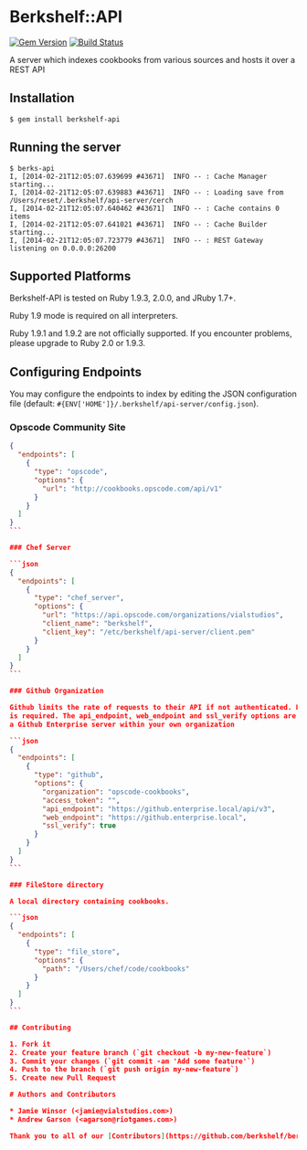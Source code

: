 # Berkshelf::API
[![Gem Version](https://badge.fury.io/rb/berkshelf-api.png)](http://badge.fury.io/rb/berkshelf-api)
[![Build Status](https://secure.travis-ci.org/berkshelf/berkshelf-api.png?branch=master)](http://travis-ci.org/berkshelf/berkshelf-api)

A server which indexes cookbooks from various sources and hosts it over a REST API

## Installation

    $ gem install berkshelf-api

## Running the server

    $ berks-api
    I, [2014-02-21T12:05:07.639699 #43671]  INFO -- : Cache Manager starting...
    I, [2014-02-21T12:05:07.639883 #43671]  INFO -- : Loading save from /Users/reset/.berkshelf/api-server/cerch
    I, [2014-02-21T12:05:07.640462 #43671]  INFO -- : Cache contains 0 items
    I, [2014-02-21T12:05:07.641021 #43671]  INFO -- : Cache Builder starting...
    I, [2014-02-21T12:05:07.723779 #43671]  INFO -- : REST Gateway listening on 0.0.0.0:26200

## Supported Platforms

Berkshelf-API is tested on Ruby 1.9.3, 2.0.0, and JRuby 1.7+.

Ruby 1.9 mode is required on all interpreters.

Ruby 1.9.1 and 1.9.2 are not officially supported. If you encounter problems, please upgrade to Ruby 2.0 or 1.9.3.

## Configuring Endpoints

You may configure the endpoints to index by editing the JSON configuration file (default: `#{ENV['HOME']}/.berkshelf/api-server/config.json`).

### Opscode Community Site

````json
{
  "endpoints": [
    {
      "type": "opscode",
      "options": {
        "url": "http://cookbooks.opscode.com/api/v1"
      }
    }
  ]
}
```

### Chef Server

```json
{
  "endpoints": [
    {
      "type": "chef_server",
      "options": {
        "url": "https://api.opscode.com/organizations/vialstudios",
        "client_name": "berkshelf",
        "client_key": "/etc/berkshelf/api-server/client.pem"
      }
    }
  ]
}
```

### Github Organization

Github limits the rate of requests to their API if not authenticated. For this reason the access_token option
is required. The api_endpoint, web_endpoint and ssl_verify options are only needed when you want to point to
a Github Enterprise server within your own organization

```json
{
  "endpoints": [
    {
      "type": "github",
      "options": {
        "organization": "opscode-cookbooks",
        "access_token": "",
        "api_endpoint": "https://github.enterprise.local/api/v3",
        "web_endpoint": "https://github.enterprise.local",
        "ssl_verify": true
      }
    }
  ]
}
```

### FileStore directory

A local directory containing cookbooks.

```json
{
  "endpoints": [
    {
      "type": "file_store",
      "options": {
        "path": "/Users/chef/code/cookbooks"
      }
    }
  ]
}
```

## Contributing

1. Fork it
2. Create your feature branch (`git checkout -b my-new-feature`)
3. Commit your changes (`git commit -am 'Add some feature'`)
4. Push to the branch (`git push origin my-new-feature`)
5. Create new Pull Request

# Authors and Contributors

* Jamie Winsor (<jamie@vialstudios.com>)
* Andrew Garson (<agarson@riotgames.com>)

Thank you to all of our [Contributors](https://github.com/berkshelf/berkshelf-api/graphs/contributors), testers, and users.
